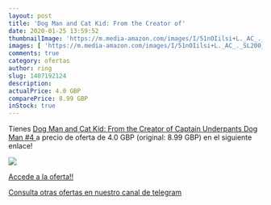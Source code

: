 ```yaml
---
layout: post
title: 'Dog Man and Cat Kid: From the Creator of'
date: 2020-01-25 13:59:52
thumbnailImage: 'https://m.media-amazon.com/images/I/51nOIilsi+L._AC_._SL200_.jpg'
images: [ 'https://m.media-amazon.com/images/I/51nOIilsi+L._AC_._SL200_.jpg' ]
comments: true
category: ofertas
author: ring
slug: 1407192124
description:
actualPrice: 4.0 GBP
comparePrice: 8.99 GBP
inStock: true
---
```


Tienes [Dog Man and Cat Kid: From the Creator of Captain Underpants  Dog Man #4 ](https://www.amazon.com/dp/1407192124/?tag=redken08-20) a precio de oferta de 4.0 GBP (original: 8.99 GBP) en el siguiente enlace!

[![](https://m.media-amazon.com/images/I/51nOIilsi+L._AC_._SL200_.jpg)](https://www.amazon.com/dp/1407192124/?tag=redken08-20)

[Accede a la oferta!!](https://www.amazon.com/dp/1407192124/?tag=redken08-20)

[Consulta otras ofertas en nuestro canal de telegram](https://t.me/s/ofertas25)
